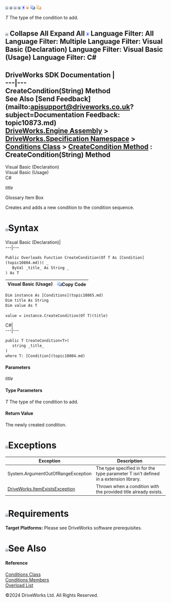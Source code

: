 ![](dotnetimages/collapse.gif) ![](dotnetimages/expand.gif) ![](dotnetimages/collapse.gif) ![](dotnetimages/expand.gif) ![](dotnetimages/drpdown.gif) ![](dotnetimages/drpdown_orange.gif) ![](dotnetimages/copycode.gif) ![](dotnetimages/copycodeHighlight.gif)

_T_
    The type of the condition to add.

![](dotnetimages/collapse.gif) Collapse All Expand All ![](dotnetimages/drpdown.gif) Language Filter: All  Language Filter: Multiple  Language Filter: Visual Basic (Declaration) Language Filter: Visual Basic (Usage) Language Filter: C#  
---  
DriveWorks SDK Documentation  |   
---|---  
CreateCondition<T>(String) Method   
See Also [Send Feedback](mailto:apisupport@driveworks.co.uk?subject=Documentation Feedback: topic10873.md)  
[DriveWorks.Engine Assembly](topic2156.md) > [DriveWorks.Specification Namespace](topic10764.md) > [Conditions Class](topic10865.md) > [CreateCondition Method](topic10872.md) : CreateCondition<T>(String) Method  
---  
  
Visual Basic (Declaration)    
Visual Basic (Usage)    
C# 

_title_
    

Glossary Item Box

Creates and adds a new condition to the condition sequence. 

# ![](dotnetimages/collapse.gif)Syntax

Visual Basic (Declaration)|   
---|---  
      
    
    Public Overloads Function CreateCondition(Of T As [Condition](topic10804.md))( _
       ByVal _title_ As String _
    ) As T  
  
Visual Basic (Usage)| ![](dotnetimages/copycode.gif)Copy Code  
---|---  
      
    
    Dim instance As [Conditions](topic10865.md)
    Dim title As String
    Dim value As T
     
    value = instance.CreateCondition(Of T)(title)  
  
C#|   
---|---  
      
    
    public T CreateCondition<T>( 
       string _title_
    )
    where T: [Condition](topic10804.md)  
  
#### Parameters

 _title_
    

#### Type Parameters

_T_
    The type of the condition to add.

#### Return Value

The newly created condition.

# ![](dotnetimages/collapse.gif)Exceptions

Exception| Description  
---|---  
System.ArgumentOutOfRangeException| The type specified in for the type parameter T isn't defined in a extension library.  
[DriveWorks.ItemExistsException](topic3561.md)| Thrown when a condition with the provided title already exists.  
  
# ![](dotnetimages/collapse.gif)Requirements

**Target Platforms:** Please see DriveWorks software prerequisites.

# ![](dotnetimages/collapse.gif)See Also

#### Reference

[Conditions Class](topic10865.md)   
[Conditions Members](topic10866.md)   
[Overload List](topic10872.md)

©2024 DriveWorks Ltd. All Rights Reserved.
